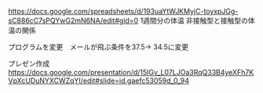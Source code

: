 https://docs.google.com/spreadsheets/d/193uaYtWJKMyjC-toyxpJGg-sC886cC7sPQYwG2mN6NA/edit#gid=0
1週間分の体温 非接触型と接触型の体温の関係

プログラムを変更　メールが飛ぶ条件を37.5→ 34.5に変更

プレゼン作成
https://docs.google.com/presentation/d/15IGv_L07LJOa3RqQ33B4yeXFh7KVpXcUDuNYXCWZqYI/edit#slide=id.gaefc53059d_0_94
